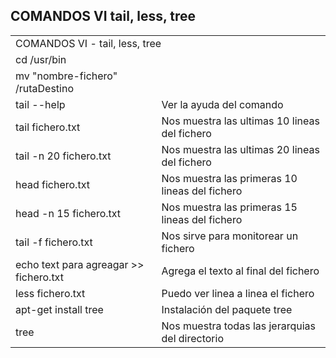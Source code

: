 ## COMANDOS VI tail, less, tree


<table>
    <tr>
        <td colspan="2">COMANDOS VI - tail, less, tree</td>
    </tr>
    <tr>
        <td colspan="2">cd /usr/bin</td>
    </tr>
    <tr>
        <td>mv "nombre-fichero" /rutaDestino</td>
        <td></td>
    </tr>
    <tr>
        <td>tail --help</td>
        <td>Ver la ayuda del comando</td>
    </tr>
    <tr>
        <td>tail fichero.txt</td>
        <td>Nos muestra las ultimas 10 lineas del fichero</td>
    </tr>
    <tr>
        <td>tail -n 20 fichero.txt</td>
        <td>Nos muestra las ultimas 20 lineas del fichero</td>
    </tr>
    <tr>
        <td>head fichero.txt</td>
        <td>Nos muestra las primeras 10 lineas del fichero</td>
    </tr>
    <tr>
        <td>head -n 15 fichero.txt</td>
        <td>Nos muestra las primeras 15 lineas del fichero</td>
    </tr>
    <tr>
        <td>tail -f fichero.txt</td>
        <td>Nos sirve para monitorear un fichero</td>
    </tr>
    <tr>
        <td>echo text para agreagar >> fichero.txt</td>
        <td>Agrega el texto al final del fichero</td>
    </tr>
    <tr>
        <td>less fichero.txt</td>
        <td>Puedo ver linea a linea el fichero</td>
    </tr>
    <tr>
        <td>apt-get install tree</td>
        <td>Instalación del paquete tree</td>
    </tr>
    <tr>
        <td>tree </td>
        <td>Nos muestra todas las jerarquias del directorio</td>
    </tr>
</table>